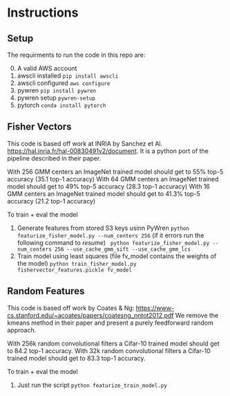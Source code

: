 # Instructions

## Setup
The requirments to run the code in this repo are:

0. A valid AWS account
1. awscli installed `pip install awscli`
2. awscli configured `aws configure`
3. pywren `pip install pywren`
4. pywren setup `pywren-setup`
5. pytorch `conda install pytorch`


## Fisher Vectors
This code is based off work at INRIA by Sanchez et Al.
https://hal.inria.fr/hal-00830491v2/document. 
It is a python port of the pipeline described in their paper.

With 256 GMM centers an ImageNet trained model should get to 55% top-5 accuracy (35.1  top-1 accuracy)
With 64 GMM centers an ImageNet trained model should get to 49% top-5 accuracy (28.3  top-1 accuracy)
With 16 GMM centers an ImageNet trained model should get to 41.3% top-5 accuracy (21.2  top-1 accuracy)

To train + eval the model
1. Generate features from stored S3 keys usinn PyWren 
   ``` python featurize_fisher_model.py --num_centers 256 ```
   (if it errors run the following command to *resume*)
   ```  python featurize_fisher_model.py --num_centers 256 --use_cache_gmm_sift --use_cache_gmm_lcs ```
 2. Train model using least squares (file fv_model contains the weights of the model)
  ``` python train_fisher_model.py fishervector_features.pickle fv_model ```

## Random Features
This code is based off work by Coates & Ng:
https://www-cs.stanford.edu/~acoates/papers/coatesng_nntot2012.pdf
We remove the kmeans method in their paper and present a purely feedforward random approach.

With 256k random convolutional filters a Cifar-10 trained model should get to 84.2 top-1 accuracy.
With 32k random convolutional filters a Cifar-10 trained model should get to 83.3 top-1 accuracy.

To train + eval the model
1. Just run the script
  ``` python featurize_train_model.py ```
  




